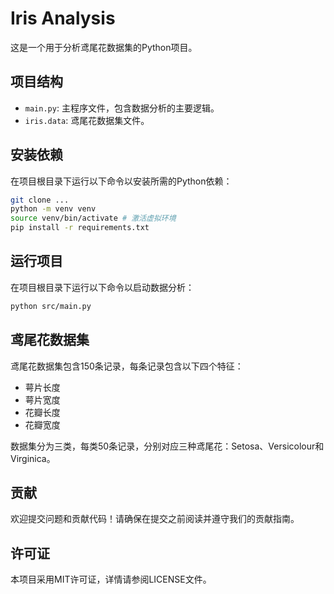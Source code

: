 # Iris Analysis

这是一个用于分析鸢尾花数据集的Python项目。

## 项目结构

- `main.py`: 主程序文件，包含数据分析的主要逻辑。
- `iris.data`: 鸢尾花数据集文件。

## 安装依赖

在项目根目录下运行以下命令以安装所需的Python依赖：

```bash
git clone ...
python -m venv venv
source venv/bin/activate # 激活虚拟环境
pip install -r requirements.txt
```

## 运行项目

在项目根目录下运行以下命令以启动数据分析：

```bash
python src/main.py
```

## 鸢尾花数据集

鸢尾花数据集包含150条记录，每条记录包含以下四个特征：

- 萼片长度
- 萼片宽度
- 花瓣长度
- 花瓣宽度

数据集分为三类，每类50条记录，分别对应三种鸢尾花：Setosa、Versicolour和Virginica。

## 贡献

欢迎提交问题和贡献代码！请确保在提交之前阅读并遵守我们的贡献指南。

## 许可证

本项目采用MIT许可证，详情请参阅LICENSE文件。

